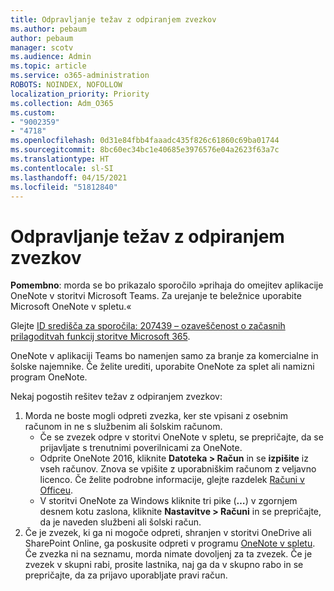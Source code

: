 ```yaml
---
title: Odpravljanje težav z odpiranjem zvezkov
ms.author: pebaum
author: pebaum
manager: scotv
ms.audience: Admin
ms.topic: article
ms.service: o365-administration
ROBOTS: NOINDEX, NOFOLLOW
localization_priority: Priority
ms.collection: Adm_O365
ms.custom:
- "9002359"
- "4718"
ms.openlocfilehash: 0d31e84fbb4faaadc435f826c61860c69ba01744
ms.sourcegitcommit: 8bc60ec34bc1e40685e3976576e04a2623f63a7c
ms.translationtype: HT
ms.contentlocale: sl-SI
ms.lasthandoff: 04/15/2021
ms.locfileid: "51812840"
---
```

# <a name="fix-issues-with-opening-notebooks"></a>Odpravljanje težav z odpiranjem zvezkov

**Pomembno**: morda se bo prikazalo sporočilo »prihaja do omejitev aplikacije OneNote v storitvi Microsoft Teams. Za urejanje te beležnice uporabite Microsoft OneNote v spletu.«

Glejte [ID središča za sporočila: 207439 – ozaveščenost o začasnih prilagoditvah funkcij storitve Microsoft 365](https://admin.microsoft.com/Adminportal/Home?source=applauncher#MessageCenter?id=MC207439).

OneNote v aplikaciji Teams bo namenjen samo za branje za komercialne in šolske najemnike. Če želite urediti, uporabite OneNote za splet ali namizni program OneNote.

Nekaj pogostih rešitev težav z odpiranjem zvezkov:

1. Morda ne boste mogli odpreti zvezka, ker ste vpisani z osebnim računom in ne s službenim ali šolskim računom.
    - Če se zvezek odpre v storitvi OneNote v spletu, se prepričajte, da se prijavljate s trenutnimi poverilnicami za OneNote.
    - Odprite OneNote 2016, kliknite **Datoteka > Račun** in se **izpišite** iz vseh računov. Znova se vpišite z uporabniškim računom z veljavno licenco. Če želite podrobne informacije, glejte razdelek [Računi v Officeu](https://support.office.com/article/accounts-in-office-628ea040-f265-49de-b986-be09c3ebf8a9). 
    - V storitvi OneNote za Windows kliknite tri pike (**…**) v zgornjem desnem kotu zaslona, kliknite **Nastavitve > Računi** in se prepričajte, da je naveden službeni ali šolski račun. 
2. Če je zvezek, ki ga ni mogoče odpreti, shranjen v storitvi OneDrive ali SharePoint Online, ga poskusite odpreti v programu [OneNote v spletu](https://onenote.com). Če zvezka ni na seznamu, morda nimate dovoljenj za ta zvezek. Če je zvezek v skupni rabi, prosite lastnika, naj ga da v skupno rabo in se prepričajte, da za prijavo uporabljate pravi račun.
